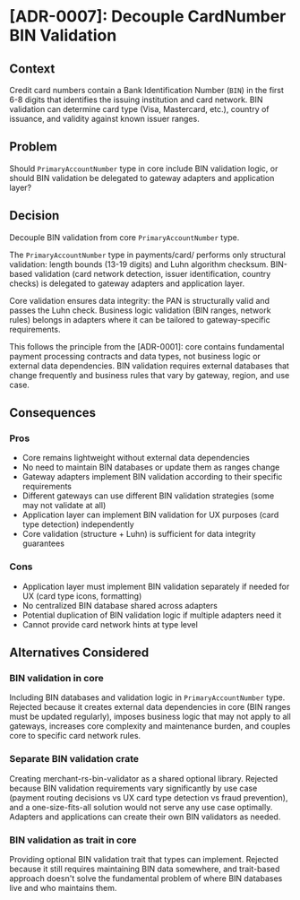# [ADR-0007]: Decouple CardNumber BIN Validation

## Context

Credit card numbers contain a Bank Identification Number (`BIN`) in the first 6-8 digits that identifies the issuing institution and card network. BIN validation can determine card type (Visa, Mastercard, etc.), country of issuance, and validity against known issuer ranges.

## Problem

Should `PrimaryAccountNumber` type in core include BIN validation logic, or should BIN validation be delegated to gateway adapters and application layer?

## Decision

Decouple BIN validation from core `PrimaryAccountNumber` type.

The `PrimaryAccountNumber` type in payments/card/ performs only structural validation: length bounds (13-19 digits) and Luhn algorithm checksum. BIN-based validation (card network detection, issuer identification, country checks) is delegated to gateway adapters and application layer.

Core validation ensures data integrity: the PAN is structurally valid and passes the Luhn check. Business logic validation (BIN ranges, network rules) belongs in adapters where it can be tailored to gateway-specific requirements.

This follows the principle from the [ADR-0001]: core contains fundamental payment processing contracts and data types, not business logic or external data dependencies. BIN validation requires external databases that change frequently and business rules that vary by gateway, region, and use case.

## Consequences

### Pros
- Core remains lightweight without external data dependencies
- No need to maintain BIN databases or update them as ranges change
- Gateway adapters implement BIN validation according to their specific requirements
- Different gateways can use different BIN validation strategies (some may not validate at all)
- Application layer can implement BIN validation for UX purposes (card type detection) independently
- Core validation (structure + Luhn) is sufficient for data integrity guarantees

### Cons
- Application layer must implement BIN validation separately if needed for UX (card type icons, formatting)
- No centralized BIN database shared across adapters
- Potential duplication of BIN validation logic if multiple adapters need it
- Cannot provide card network hints at type level

## Alternatives Considered

### BIN validation in core
Including BIN databases and validation logic in `PrimaryAccountNumber` type. Rejected because it creates external data dependencies in core (BIN ranges must be updated regularly), imposes business logic that may not apply to all gateways, increases core complexity and maintenance burden, and couples core to specific card network rules.

### Separate BIN validation crate
Creating merchant-rs-bin-validator as a shared optional library. Rejected because BIN validation requirements vary significantly by use case (payment routing decisions vs UX card type detection vs fraud prevention), and a one-size-fits-all solution would not serve any use case optimally. Adapters and applications can create their own BIN validators as needed.

### BIN validation as trait in core
Providing optional BIN validation trait that types can implement. Rejected because it still requires maintaining BIN data somewhere, and trait-based approach doesn't solve the fundamental problem of where BIN databases live and who maintains them.
